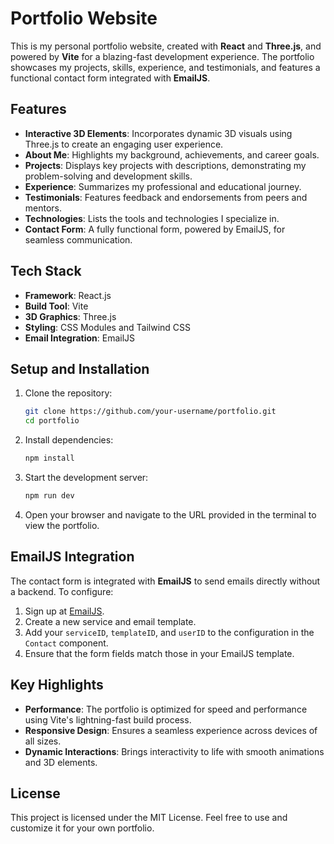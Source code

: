 # **Portfolio Website**  

This is my personal portfolio website, created with **React** and **Three.js**, and powered by **Vite** for a blazing-fast development experience. The portfolio showcases my projects, skills, experience, and testimonials, and features a functional contact form integrated with **EmailJS**.  

## **Features**  

- **Interactive 3D Elements**: Incorporates dynamic 3D visuals using Three.js to create an engaging user experience.  
- **About Me**: Highlights my background, achievements, and career goals.  
- **Projects**: Displays key projects with descriptions, demonstrating my problem-solving and development skills.  
- **Experience**: Summarizes my professional and educational journey.  
- **Testimonials**: Features feedback and endorsements from peers and mentors.  
- **Technologies**: Lists the tools and technologies I specialize in.  
- **Contact Form**: A fully functional form, powered by EmailJS, for seamless communication.  

## **Tech Stack**  

- **Framework**: React.js  
- **Build Tool**: Vite  
- **3D Graphics**: Three.js  
- **Styling**: CSS Modules and Tailwind CSS  
- **Email Integration**: EmailJS  

## **Setup and Installation**  

1. Clone the repository:  
   ```bash  
   git clone https://github.com/your-username/portfolio.git  
   cd portfolio  
   ```  

2. Install dependencies:  
   ```bash  
   npm install  
   ```  

3. Start the development server:  
   ```bash  
   npm run dev  
   ```  

4. Open your browser and navigate to the URL provided in the terminal to view the portfolio.  

## **EmailJS Integration**  

The contact form is integrated with **EmailJS** to send emails directly without a backend. To configure:  

1. Sign up at [EmailJS](https://www.emailjs.com/).  
2. Create a new service and email template.  
3. Add your `serviceID`, `templateID`, and `userID` to the configuration in the `Contact` component.  
4. Ensure that the form fields match those in your EmailJS template.  

## **Key Highlights**  

- **Performance**: The portfolio is optimized for speed and performance using Vite's lightning-fast build process.  
- **Responsive Design**: Ensures a seamless experience across devices of all sizes.  
- **Dynamic Interactions**: Brings interactivity to life with smooth animations and 3D elements.  

## **License**  

This project is licensed under the MIT License. Feel free to use and customize it for your own portfolio.  

